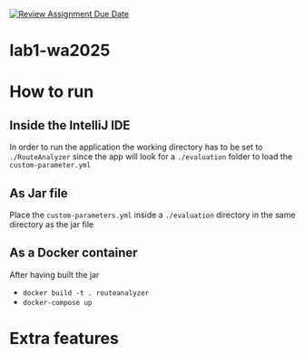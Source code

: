 [![Review Assignment Due Date](https://classroom.github.com/assets/deadline-readme-button-22041afd0340ce965d47ae6ef1cefeee28c7c493a6346c4f15d667ab976d596c.svg)](https://classroom.github.com/a/vlo9idtn)
# lab1-wa2025

# How to run 

## Inside the IntelliJ IDE 

In order to run the application the working directory has to be set to `./RouteAnalyzer` since the app will look for  a
`./evaluation` folder to load the `custom-parameter.yml`

## As Jar file 
Place the `custom-parameters.yml` inside a `./evaluation` directory in the same directory as the jar file

## As a Docker container 
After having built the jar 
- `docker build -t . routeanalyzer` 
- `docker-compose up`

# Extra features 




